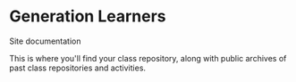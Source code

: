 
# Generation Learners 

Site documentation

This is where you'll find your class repository, along with public archives of past class repositories and activities. 
